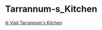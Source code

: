 # Tarrannum-s_Kitchen

[🌐 Visit Tarrannum's Kitchen](https://officialrushan.github.io/TarrannumsKitchen/)
